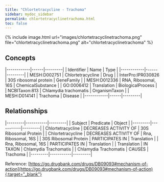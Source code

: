 ```yaml
---
title: "Chlortetracycline - Trachoma"
sidebar: mydoc_sidebar
permalink: chlortetracyclinetrachoma.html
toc: false 
---
```


{% include image.html url="images/chlortetracyclinetrachoma.png" file="chlortetracyclinetrachoma.png" alt="chlortetracyclinetrachoma" %}

## Concepts

|------------|------|---------|
| Identifier | Name | Type    |
|------------|------|---------|
| MESH:D002751 | Chlortetracycline | Drug |
| InterPro:IPR030826 | 30S ribosomal protein | GeneFamily |
| MESH:D012336 | RNA, Ribosomal, 16S | ChemicalSubstance |
| GO:0006412 | Translation | BiologicalProcess |
| NCBITaxon:813 | Chlamydia trachomatis | OrganismTaxon |
| MESH:D014141 | Trachoma | Disease |
|------------|------|---------|

## Relationships

|---------|-----------|---------|
| Subject | Predicate | Object  |
|---------|-----------|---------|
| Chlortetracycline | DECREASES ACTIVITY OF | 30S Ribosomal Protein |
| Chlortetracycline | DECREASES ACTIVITY OF | Rna, Ribosomal, 16S |
| 30S Ribosomal Protein | PARTICIPATES IN | Translation |
| Rna, Ribosomal, 16S | PARTICIPATES IN | Translation |
| Translation | IN TAXON | Chlamydia Trachomatis |
| Chlamydia Trachomatis | CAUSES | Trachoma |
|---------|-----------|---------|

Reference: [https://go.drugbank.com/drugs/DB09093#mechanism-of-action](https://go.drugbank.com/drugs/DB09093#mechanism-of-action){:target="_blank"}